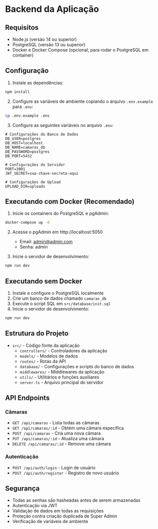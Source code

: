 # Backend da Aplicação

## Requisitos

- Node.js (versão 14 ou superior)
- PostgreSQL (versão 13 ou superior)
- Docker e Docker Compose (opcional, para rodar o PostgreSQL em container)

## Configuração

1. Instale as dependências:
```bash
npm install
```

2. Configure as variáveis de ambiente copiando o arquivo `.env.example` para `.env`:
```bash
cp .env.example .env
```

3. Configure as seguintes variáveis no arquivo `.env`:
```
# Configurações do Banco de Dados
DB_USER=postgres
DB_HOST=localhost
DB_NAME=camaras_db
DB_PASSWORD=postgres
DB_PORT=5432

# Configurações do Servidor
PORT=3001
JWT_SECRET=sua-chave-secreta-aqui

# Configurações de Upload
UPLOAD_DIR=uploads
```

## Executando com Docker (Recomendado)

1. Inicie os containers do PostgreSQL e pgAdmin:
```bash
docker-compose up -d
```

2. Acesse o pgAdmin em http://localhost:5050
   - Email: admin@admin.com
   - Senha: admin

3. Inicie o servidor de desenvolvimento:
```bash
npm run dev
```

## Executando sem Docker

1. Instale e configure o PostgreSQL localmente
2. Crie um banco de dados chamado `camaras_db`
3. Execute o script SQL em `src/database/init.sql`
4. Inicie o servidor de desenvolvimento:
```bash
npm run dev
```

## Estrutura do Projeto

- `src/` - Código fonte da aplicação
  - `controllers/` - Controladores da aplicação
  - `models/` - Modelos de dados
  - `routes/` - Rotas da API
  - `database/` - Configurações e scripts do banco de dados
  - `middlewares/` - Middlewares da aplicação
  - `utils/` - Utilitários e funções auxiliares
  - `server.ts` - Arquivo principal do servidor

## API Endpoints

### Câmaras

- `GET /api/camaras` - Lista todas as câmaras
- `GET /api/camaras/:id` - Obtém uma câmara específica
- `POST /api/camaras` - Cria uma nova câmara
- `PUT /api/camaras/:id` - Atualiza uma câmara
- `DELETE /api/camaras/:id` - Remove uma câmara

### Autenticação

- `POST /api/auth/login` - Login de usuário
- `POST /api/auth/register` - Registro de novo usuário

## Segurança

- Todas as senhas são hasheadas antes de serem armazenadas
- Autenticação via JWT
- Validação de dados em todas as requisições
- Proteção contra criação duplicada de Super Admin
- Verificação de variáveis de ambiente 